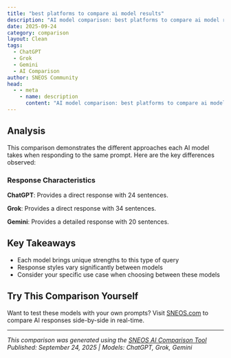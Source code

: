 ```yaml
---
title: "best platforms to compare ai model results"
description: "AI model comparison: best platforms to compare ai model results..."
date: 2025-09-24
category: comparison
layout: Clean
tags:
  - ChatGPT
  - Grok
  - Gemini
  - AI Comparison
author: SNEOS Community
head:
  - - meta
    - name: description
      content: "AI model comparison: best platforms to compare ai model results..."
---
```


<ChatComparison
  title="best platforms to compare ai model results"
  prompt="best platforms to compare ai model results"
  :responses='{
    "ChatGPT": "Here are some of the best platforms to compare AI model results:\n\n1. **Weights \u0026 Biases (W\u0026B)**  \n   - Offers experiment tracking, dataset versioning, and model comparison.  \n   - Supports visualization of metrics and hyperparameters across multiple runs and models.\n\n2. **MLflow**  \n   - An open-source platform for managing the ML lifecycle, including experiment tracking and model registry.  \n   - Enables easy comparison of metrics, parameters, and artifacts.\n\n3. **TensorBoard**  \n   - TensorFlow\u2019s visualization toolkit.  \n   - Allows comparison of training runs, metrics, and graphs for models built with TensorFlow and other frameworks.\n\n4. **Neptune.ai**  \n   - Provides experiment tracking and model registry with detailed comparisons across experiments.  \n   - Useful for collaboration and visualizing results.\n\n5. **Comet.ml**  \n   - Experiment tracking platform that visualizes and compares model performance across experiments.  \n   - Supports a wide range of ML frameworks.\n\n6. **Sacred \u002B Omniboard**  \n   - Sacred is a tool to help you configure, organize, log, and reproduce experiments.  \n   - Omniboard is a dashboard to visualize and compare Sacred experiments.\n\n7. **ClearML**  \n   - End-to-end MLOps platform that includes experiment management with comparison tools.  \n   - Provides insights and reports to compare models easily.\n\nThese platforms help track, log, and visualize model training results, making it easier to compare performance, tune hyperparameters, and manage experiments efficiently.",
    "Grok": "There are several excellent platforms and tools available for comparing AI model results, focusing on metrics like performance, speed, accuracy, pricing, and specific use cases. Below are some of the best platforms based on recent information available on the web:\n\n1. **Artificial Analysis (artificialanalysis.ai)**  \n   - **Why it\u0027s great**: This platform offers detailed comparisons and leaderboards for over 100 AI models, including large language models (LLMs). It evaluates models based on intelligence, price, output speed, latency, context window, and other key metrics.\n   - **Best for**: Developers, researchers, and businesses looking for data-driven insights and rankings to choose the right model.\n   - **Notable Feature**: Their LLM Leaderboard provides a comprehensive ranking system.\n\n2. **AI Model Comparison (aimodelcomparison.org)**  \n   - **Why it\u0027s great**: This tool provides live benchmarks and performance data, allowing users to compare AI models side-by-side based on capabilities, pricing, and other metrics.\n   - **Best for**: Users who want real-time, data-driven comparisons without guesswork.\n   - **Notable Feature**: Focuses on instant, actionable insights for model selection.\n\n3. **WritingMate.ai Blog Tools and Guides**  \n   - **Why it\u0027s great**: WritingMate.ai offers detailed guides and lists of tools for comparing AI models. Their blog posts cover leaderboards, benchmarks, and performance analysis across speed, quality, and price.\n   - **Best for**: Beginners or those seeking educational content alongside comparison tools.\n   - **Notable Feature**: Practical advice on choosing models for specific needs.\n\n4. **TechRadar\u2019s Compare AI Models Tool**  \n   - **Why it\u0027s great**: Highlighted by TechRadar, this tool simplifies comparisons across over 20 LLMs (large language models), making it user-friendly and accessible.\n   - **Best for**: Individuals or businesses new to AI who need an easy-to-use comparison platform.\n   - **Notable Feature**: Streamlined interface for quick decision-making.\n\n5. **Magai.co AI Model Comparison**  \n   - **Why it\u0027s great**: Magai provides comparisons of top AI models based on features and use cases such as language processing, coding, and multilingual tasks.\n   - **Best for**: Businesses or developers looking for model recommendations tailored to specific applications.\n   - **Notable Feature**: Focus on practical use cases and business needs.\n\nThese platforms cater to a range of users, from technical researchers needing detailed benchmarks to casual users seeking straightforward comparisons. Depending on your needs\u2014whether it\u2019s live data, educational guides, or specific use case analysis\u2014you can explore one or more of these resources to compare AI model results effectively.\n\nIf you have a specific type of AI model or use case in mind (e.g., language models, image generation, etc.), let me know, and I can refine the recommendations further!",
    "Gemini": "There are several platforms available for comparing AI models, each offering different features and capabilities. Here\u0027s a summary of some of the best options:\n\n*   **ChatPlayground AI:** This platform allows you to compare top AI models like ChatGPT-4, Google Gemini, Claude 3.5 Sonnet, and others.\n*   **Metaschool:** This tool enables you to compare AI models such as GPT-4, PaLM, and Claude, providing detailed specifications, pricing, and performance metrics.\n*   **Writingmate:** This platform provides access to over 200 AI models, including recent releases like Claude 3.7 Sonnet, Llama 3.2, and GPT-4 Turbo. It allows users to compare models based on results, accuracy, tokens used, price per query, and speed.\n*   **Chatbot Arena:** This platform, developed by LMSYS, allows users to chat with and compare the capabilities of various AI language models. It features a leaderboard and supports a large number of models.\n*   **Replicate Zoo:** This tool focuses on comparing the performance of different text-to-image AI models side-by-side. It allows users to input text prompts and generate images using models like Stable Diffusion and DALL-E 2.\n*   **Artificial Analysis:** Provides comparison and analysis of AI models across key performance metrics including quality, price, output speed, and latency. They also offer an Intelligence Index for comparing model \u0022smartness\u0022.\n*   **Aloa:** This platform offers side-by-side comparisons of AI tools, including LLMs and vector databases.\n*   **AI Model Comparison Tool:** This tool allows you to test prompts in real-time and analyze the performance of models like GPT-4o, Claude, and Llama.\n*   **Zignuts Technolab:** This platform compares AI and LLM models based on intelligence, version, speed, and price, offering up-to-date model data and a user-friendly interface.\n\nWhen choosing a platform, consider the specific AI models you want to compare, the metrics that are most important to you (e.g., accuracy, speed, price), and the features offered by each platform.\n"
  }'
  published-date="12:14"
/>

## Analysis

This comparison demonstrates the different approaches each AI model takes when responding to the same prompt. Here are the key differences observed:

### Response Characteristics

**ChatGPT**: Provides a direct response with 24 sentences. 

**Grok**: Provides a direct response with 34 sentences. 

**Gemini**: Provides a detailed response with 20 sentences. 

## Key Takeaways

- Each model brings unique strengths to this type of query
- Response styles vary significantly between models
- Consider your specific use case when choosing between these models

## Try This Comparison Yourself

Want to test these models with your own prompts? Visit [SNEOS.com](https://sneos.com) to compare AI responses side-by-side in real-time.

---

*This comparison was generated using the [SNEOS AI Comparison Tool](https://sneos.com)*
*Published: September 24, 2025 | Models: ChatGPT, Grok, Gemini*
